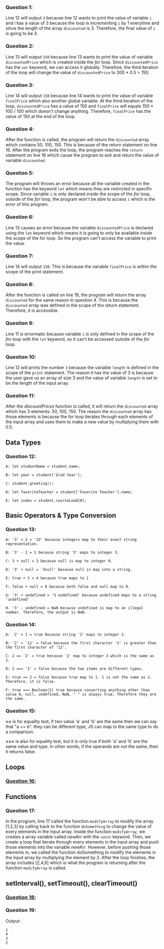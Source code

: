 ### Question 1:

Line 12 will output `3` because line 12 wants to print the value of variable `i` and i has a value of 3 because the loop is incrementing `i` by 1 everytime and since the length of the array `discounted` is 3. Therefore, the final value of `i` is going to be 3.

### Question 2:

Line 13 will output `150` because line 13 wants to print the value of variable `discountedPrice` which is created inside the *for* loop. Since `discountedPrice` has the `var` keyword, we can access it globally. Therefore, the third iteration of the loop will change the value of `discountedPrice` to 300 * 0.5 = 150.

### Question 3:

Line 14 will output `150` because line 14 wants to print the value of variable `finalPrice` which also another global variable. At the third iteration of the loop, `discountedPrice` has a value of 150 and `finalPrice` will equals 150 * 100 / 100 which doesn't change anything. Therefore, `finalPrice` has the value of 150 at the end of the loop.

### Question 4:

After the function is called, the program will return the `discounted` array which contains 50, 100, 150. This is because of the return statement on line 16. After the program exits the loop, the program reaches the `return` statement on line 16 which cause the program to exit and return the value of variable `discounted`.

### Question 5:

The program will throws an error because all the variable created in the function has the keyword `let` which means they are restricted in specific scope. Since variable `i` is only declared inside the scope of the *for* loop, outside of the *for* loop, the program won't be able to access `i` which is the error of this program.

### Question 6:

Line 13 causes an error because the variable `discountedPrice` is declared using the `let` keyword which means it is going to only be available inside the scope of the for loop. So the program can't access the variable to print the value.

### Question 7:

Line 14 will output `150`. This is because the variable `finalPrice` is within the scope of the print statement.

### Question 8:

After the function is called on line 19, the program will return the array `discounted` for the same reason in question 4. This is because the `discounted` array was defined in the scope of the return statement. Therefore, it is accessible.

### Question 9:

Line 11 is errormatic because variable `i` is only defined in the scope of the *for* loop with the `let` keyword, so it can't be accessed outside of the *for* loop.

### Question 10:

Line 12 will prints the number `3` because the variable `length` is defined in the scope of the `print` statement. The reason it has the value of 3 is because the user gave us an array of size 3 and the value of variable `length` is set to be the length of the input array.

### Question 11:

After the *discountPrices* function is called, it will return the `discounted` array which has 3 elements: 50, 100, 150. The reason the `discounted` array has those elements is because the for loop iterates through each elements of the input array and uses them to make a new value by multiplying them with 0.5.

## Data Types

### Question 12:

```
A: let studentName = student.name;

B: let year = student['Grad Year'];

C: student.greeting();

D: let favoriteTeacher = student['Favorite Teacher'].name;

E: let index = student.courseLoad[0];
```


## Basic Operators & Type Conversion

### Question 13:

```
A: '3' + 2 = '32' because integers map to their exact string representation.

B: '3' - 2 = 1 because string '3' maps to integer 3.

C: 3 + null = 3 because null is map to integer 0.

D: '3' + null = '3null' because null is map into a string.

E: true + 3 = 4 because true maps to 1

F: false + null = 0 because both false and null map to 0.

G: '3' + undefined = '3 undefined' because undefined maps to a string 'undefined'

H. '3' - undefined = NaN because undefined is map to an illegal number. Therefore, the output is NaN.
```

### Question 14:

```
A: '2' > 1 = true because string '2' maps to integer 2.

B: '2' < '12' = false because the first character '2' is greater than the first character of '12'.

C: 2 == '2' = true because '2' map to integer 2 which is the same as 2.

D: 2 === '2' = false because the two items are different types.

E: true == 2 = false because true map to 1. 1 is not the same as 2. Therefore, it is false.

F: true === Boolean(2) true because converting anything other than value 0, null, undefined, NaN, " " is always true. Therefore they are the same.
```

### Question 15:

**==** is for equality test, if two value 'a' and 'b' are the same then we can say that "a == b". they can be different type, JS can map to the same type to do a comparison.

**===** is also for equality test, but it is only true if both 'a' and 'b' are the same value and type. In other words, if the operands are not the same, then it returns false.

## Loops

### [Question 16:](part2-question16.js)

## Functions

### Question 17:

In the program, line 17 called the function `modifyArray` to modify the array [1,2,3] by calling back to the function `doSomething` to change the value of every elements in the input array. Inside the function `modifyArray`, we creates a array variable called *newArr* with the `const` keyword. Then, we create a loop that iterate through every elements in the input array and push those elements into the variable *newArr*. However, before pushing those elements in, we called the function doSomething to modify the elements in the input array by multiplying the element by 2. After the loop finishes, the array includes [2,4,6] which is what the program is returning after the function `modifyArray` is called.

## setInterval(), setTimeout(), clearTimeout()

### [Question 18:](part2-question18.js)

### Question 19:

Output:

```
1
4
3
2
```